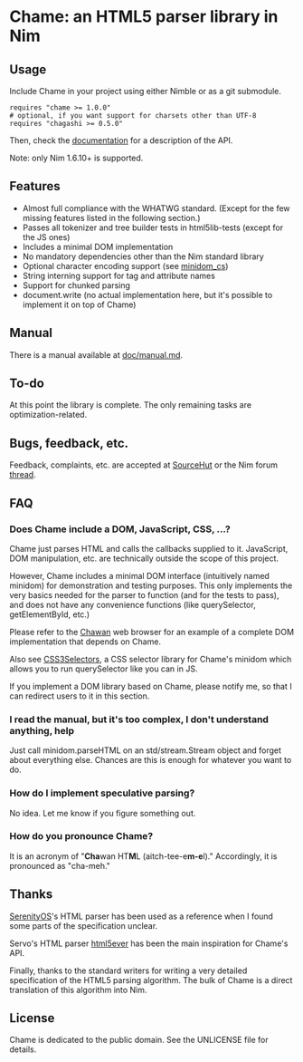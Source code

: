 # Chame: an HTML5 parser library in Nim

## Usage

Include Chame in your project using either Nimble or as a git submodule.

```
requires "chame >= 1.0.0"
# optional, if you want support for charsets other than UTF-8
requires "chagashi >= 0.5.0"
```

Then, check the [documentation](https://chawan.net/doc/chame/) for a
description of the API.

Note: only Nim 1.6.10+ is supported.

## Features

* Almost full compliance with the WHATWG standard. (Except for the few missing
  features listed in the following section.)
* Passes all tokenizer and tree builder tests in html5lib-tests (except for the
  JS ones)
* Includes a minimal DOM implementation
* No mandatory dependencies other than the Nim standard library
* Optional character encoding support (see [minidom_cs](chame/minidom_cs.nim))
* String interning support for tag and attribute names
* Support for chunked parsing
* document.write (no actual implementation here, but it's possible to implement
  it on top of Chame)

## Manual

There is a manual available at [doc/manual.md](doc/manual.md).

## To-do

At this point the library is complete. The only remaining tasks are
optimization-related.

## Bugs, feedback, etc.

Feedback, complaints, etc. are accepted at
[SourceHut](https://todo.sr.ht/~bptato/chawan) or the Nim forum
[thread](https://forum.nim-lang.org/t/10963).

## FAQ

### Does Chame include a DOM, JavaScript, CSS, ...?

Chame just parses HTML and calls the callbacks supplied to it. JavaScript,
DOM manipulation, etc. are technically outside the scope of this project.

However, Chame includes a minimal DOM interface (intuitively named minidom)
for demonstration and testing purposes. This only implements the very basics
needed for the parser to function (and for the tests to pass), and does not
have any convenience functions (like querySelector, getElementById, etc.)

Please refer to the [Chawan](https://sr.ht/~bptato/chawan/) web browser for
an example of a complete DOM implementation that depends on Chame.

Also see [CSS3Selectors](https://github.com/Niminem/CSS3Selectors/), a CSS
selector library for Chame's minidom which allows you to run querySelector
like you can in JS.

If you implement a DOM library based on Chame, please notify me, so that I
can redirect users to it in this section.

### I read the manual, but it's too complex, I don't understand anything, help

Just call minidom.parseHTML on an std/stream.Stream object and forget about
everything else. Chances are this is enough for whatever you want to do.

### How do I implement speculative parsing?

No idea. Let me know if you figure something out.

### How do you pronounce Chame?

It is an acronym of "**Cha**wan HT**M**L (aitch-tee-e**m-e**l)." Accordingly, it is
pronounced as "cha-meh."

## Thanks

[SerenityOS](https://serenityos.org/)'s HTML parser has been used as a
reference when I found some parts of the specification unclear.

Servo's HTML parser [html5ever](https://github.com/servo/html5ever) has been
the main inspiration for Chame's API.

Finally, thanks to the standard writers for writing a very detailed
specification of the HTML5 parsing algorithm. The bulk of Chame is a direct
translation of this algorithm into Nim.

## License

Chame is dedicated to the public domain. See the UNLICENSE file for details.
